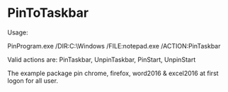 # PinToTaskbar
Usage: 
  
  PinProgram.exe /DIR:C:\Windows /FILE:notepad.exe /ACTION:PinTaskbar 
  
  Valid actions are: PinTaskbar, UnpinTaskbar, PinStart, UnpinStart



The example package pin chrome, firefox, word2016 & excel2016 at first logon for all user. 
